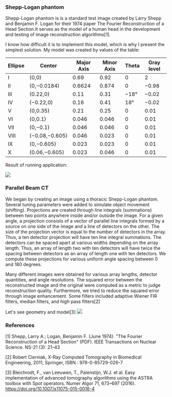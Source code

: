 ### Shepp-Logan phantom

Shepp-Logan phantom is is a standard test image created by Larry Shepp and Benjamin F. Logan for their 1974 paper The Fourier Reconstruction of a Head Section.It serves as the model of a human head in the development and testing of image reconstruction algorithms[1].



I know how difficult it is to implement this model, which is why I present the simplest solution. My model was created by values of the table:

|Ellipse  | Center         |  Major Axis  | Minor Axis  | Theta | Gray level  |
| --------| ---------------|--------------|-------------|-------|-------------|
| I       | (0,0)          |  0.69        | 0.92        | 0     | 2           |
| II      | (0,−0.0184)    |  0.6624      | 0.874       | 0     | −0.98       |
| III     |  	(0.22,0)     |  0.11        | 0.31        | −18°  | −0.02       |
| IV      | (−0.22,0)      |  0.16        | 0.41        | 18°   | −0.02       |
| V       | (0,0.35)       |  0.21        | 0.25        | 0     | 0.01        |
| VI      | (0,0.1)        |  0.046       | 0.046       | 0     | 0.01        |
| VII     | (0,−0.1)       |  0.046       | 0.046       | 0     | 0.01        |
| VIII    | (−0.08,−0.605) |  0.046       | 0.023       | 0     | 0.01        |
| IX      | (0,−0.605)     |  0.023       | 0.023       | 0     | 0.01        |
| X       | (0.06,−0.605)  |  0.023       | 0.046       | 0     | 0.01        |

Result of running application:

<img src="https://raw.githubusercontent.com/jolapodolszanska/shepp-loganphan-phantom-2D/main/pobrane.png" />

### Parallel Beam CT 

We began by creating an image using a thoracic Shepp-Logan phantom. Several tuning parameters were added to simulate object movement (shifting). Projections are created through line integrals (summations) between two points anywhere inside and/or outside the image. For a given angle, a projection consists of a vector of parallel line integrals formed by a source on one side of the image and a line of detectors on the other. The size of the projection vector is equal to the number of detectors in the array. Thus, a ten detector projection will have ten line integral summations. The detectors can be spaced apart at various widths depending on the array length. Thus, an array of length two with ten detectors will have twice the spacing between detectors as an array of length one with ten detectors. We compute these projections for various uniform angle spacing between 0 and 180 degrees.

Many different images were obtained for various array lengths, detector quantities, and angle resolutions. The squared error between the reconstructed image and the original were computed as a metric to judge reconstruction quality. Furthermore, we tried to reduce the squared error through image enhancement. Some filters included adaptive Wiener FIR filters, median filters, and high pass filters[2]

Let's see geometry and model[3]
<img src="https://raw.githubusercontent.com/jolapodolszanska/shepp-loganphan-phantom-2D/main/Tomography-with-parallel-beam-geometry-The-left-image-shows-the-geometry-of-a-typical_W640.jpg" />

### References
[1] Shepp, Larry A.; Logan, Benjamin F. (June 1974). "The Fourier Reconstruction of a Head Section" (PDF). IEEE Transactions on Nuclear Science. NS-21 (3): 21–43

[2] Robert Cierniak, X-Ray Computed Tomography in Biomedical Engineering, 2011, Springer, ISBN : 978-0-85729-026-7

[3] Bleichrodt, F., van Leeuwen, T., Palenstijn, W.J. et al. Easy implementation of advanced tomography algorithms using the ASTRA toolbox with Spot operators. Numer Algor 71, 673–697 (2016). https://doi.org/10.1007/s11075-015-0016-4
